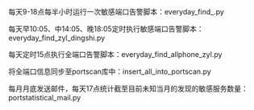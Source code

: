 每天9-18点每半小时运行一次敏感端口告警脚本：everyday_find_.py

每天早10:05、中14:05、晚18:05定时执行敏感端口告警脚本：everyday_find_zyl_dingshi.py

每天定时15点执行全端口告警脚本：everyday_find_allphone_zyl.py

将全端口信息同步至portscan库中：insert_all_into_portscan.py 

每月月底发送邮件，每天17点统计截至目前未知当月的发现的敏感服务数量：portstatistical_mail.py